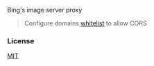 Bing's image server proxy

> Configure domains [whitelist](src/config/whitelist.js) to allow CORS

### License
[MIT](https://opensource.org/licenses/MIT)
